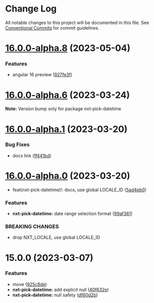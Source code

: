 # Change Log

All notable changes to this project will be documented in this file.
See [Conventional Commits](https://conventionalcommits.org) for commit guidelines.

# [16.0.0-alpha.8](https://github.com/Liquid-JS/nxt-components/compare/v16.0.0-alpha.7...v16.0.0-alpha.8) (2023-05-04)


### Features

* angular 16 preview ([927fe3f](https://github.com/Liquid-JS/nxt-components/commit/927fe3f94dec9c369b6e693cfc282f245fbfbe72))





# [16.0.0-alpha.6](https://github.com/Liquid-JS/nxt-components/compare/v16.0.0-alpha.5...v16.0.0-alpha.6) (2023-03-24)

**Note:** Version bump only for package nxt-pick-datetime





# [16.0.0-alpha.1](https://github.com/Liquid-JS/nxt-components/compare/v16.0.0-alpha.0...v16.0.0-alpha.1) (2023-03-20)


### Bug Fixes

* docs link ([ff441bd](https://github.com/Liquid-JS/nxt-components/commit/ff441bd6939654f8bbab655da891be08629cc36d))





# [16.0.0-alpha.0](https://github.com/Liquid-JS/nxt-components/compare/v15.0.1...v16.0.0-alpha.0) (2023-03-20)


* feat(nxt-pick-datetime)!: docs, use global LOCALE_ID ([5ad4eb0](https://github.com/Liquid-JS/nxt-components/commit/5ad4eb02095a2c9bb7bb3c23cc69f71cb92f70e6))


### Features

* **nxt-pick-datetime:** date range selection format ([99af361](https://github.com/Liquid-JS/nxt-components/commit/99af361aa6c318efd9732714d2301d09489e8527))


### BREAKING CHANGES

* drop NXT_LOCALE, use global LOCALE_ID





# 15.0.0 (2023-03-07)


### Features

* move ([925c8de](https://github.com/Liquid-JS/nxt-components/commit/925c8deacd8d1b94d27c4a7304b75560b6b96723))
* **nxt-pick-datetime:** add explicit null ([40f632e](https://github.com/Liquid-JS/nxt-components/commit/40f632e6a772054db43eefef24bf62b9c976c2da))
* **nxt-pick-datetime:** null safety ([df60d2b](https://github.com/Liquid-JS/nxt-components/commit/df60d2bd6a53a4badc7f65e8ad95640c67be54db))
